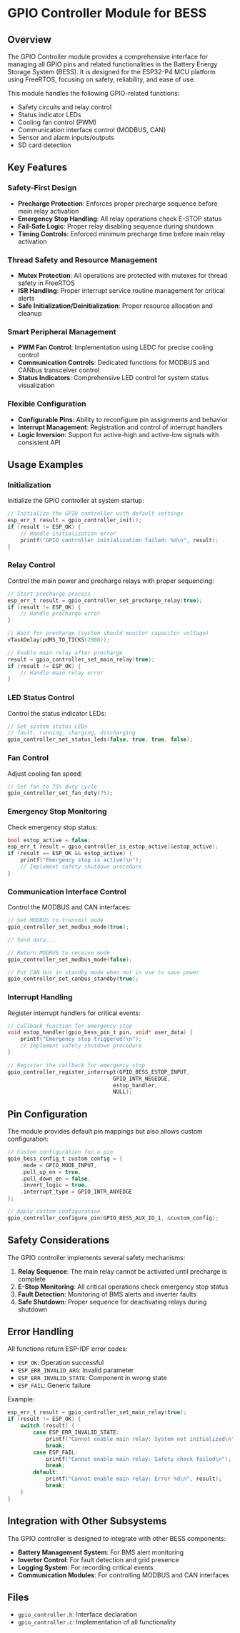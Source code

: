 # GPIO Controller Module for BESS

## Overview

The GPIO Controller module provides a comprehensive interface for managing all GPIO pins and related functionalities in the Battery Energy Storage System (BESS). It is designed for the ESP32-P4 MCU platform using FreeRTOS, focusing on safety, reliability, and ease of use.

This module handles the following GPIO-related functions:
- Safety circuits and relay control
- Status indicator LEDs
- Cooling fan control (PWM)
- Communication interface control (MODBUS, CAN)
- Sensor and alarm inputs/outputs
- SD card detection

## Key Features

### Safety-First Design
- **Precharge Protection**: Enforces proper precharge sequence before main relay activation
- **Emergency Stop Handling**: All relay operations check E-STOP status
- **Fail-Safe Logic**: Proper relay disabling sequence during shutdown
- **Timing Controls**: Enforced minimum precharge time before main relay activation

### Thread Safety and Resource Management
- **Mutex Protection**: All operations are protected with mutexes for thread safety in FreeRTOS
- **ISR Handling**: Proper interrupt service routine management for critical alerts
- **Safe Initialization/Deinitialization**: Proper resource allocation and cleanup

### Smart Peripheral Management
- **PWM Fan Control**: Implementation using LEDC for precise cooling control
- **Communication Controls**: Dedicated functions for MODBUS and CANbus transceiver control
- **Status Indicators**: Comprehensive LED control for system status visualization

### Flexible Configuration
- **Configurable Pins**: Ability to reconfigure pin assignments and behavior
- **Interrupt Management**: Registration and control of interrupt handlers
- **Logic Inversion**: Support for active-high and active-low signals with consistent API

## Usage Examples

### Initialization

Initialize the GPIO controller at system startup:

```c
// Initialize the GPIO controller with default settings
esp_err_t result = gpio_controller_init();
if (result != ESP_OK) {
    // Handle initialization error
    printf("GPIO controller initialization failed: %d\n", result);
}
```

### Relay Control

Control the main power and precharge relays with proper sequencing:

```c
// Start precharge process
esp_err_t result = gpio_controller_set_precharge_relay(true);
if (result != ESP_OK) {
    // Handle precharge error
}

// Wait for precharge (system should monitor capacitor voltage)
vTaskDelay(pdMS_TO_TICKS(2000));

// Enable main relay after precharge
result = gpio_controller_set_main_relay(true);
if (result != ESP_OK) {
    // Handle main relay error
}
```

### LED Status Control

Control the status indicator LEDs:

```c
// Set system status LEDs
// fault, running, charging, discharging
gpio_controller_set_status_leds(false, true, true, false);
```

### Fan Control

Adjust cooling fan speed:

```c
// Set fan to 75% duty cycle
gpio_controller_set_fan_duty(75);
```

### Emergency Stop Monitoring

Check emergency stop status:

```c
bool estop_active = false;
esp_err_t result = gpio_controller_is_estop_active(&estop_active);
if (result == ESP_OK && estop_active) {
    printf("Emergency stop is active!\n");
    // Implement safety shutdown procedure
}
```

### Communication Interface Control

Control the MODBUS and CAN interfaces:

```c
// Set MODBUS to transmit mode
gpio_controller_set_modbus_mode(true);

// Send data...

// Return MODBUS to receive mode
gpio_controller_set_modbus_mode(false);

// Put CAN bus in standby mode when not in use to save power
gpio_controller_set_canbus_standby(true);
```

### Interrupt Handling

Register interrupt handlers for critical events:

```c
// Callback function for emergency stop
void estop_handler(gpio_bess_pin_t pin, void* user_data) {
    printf("Emergency stop triggered!\n");
    // Implement safety shutdown procedure
}

// Register the callback for emergency stop
gpio_controller_register_interrupt(GPIO_BESS_ESTOP_INPUT, 
                                 GPIO_INTR_NEGEDGE, 
                                 estop_handler, 
                                 NULL);
```

## Pin Configuration

The module provides default pin mappings but also allows custom configuration:

```c
// Custom configuration for a pin
gpio_bess_config_t custom_config = {
    .mode = GPIO_MODE_INPUT,
    .pull_up_en = true,
    .pull_down_en = false,
    .invert_logic = true,
    .interrupt_type = GPIO_INTR_ANYEDGE
};

// Apply custom configuration
gpio_controller_configure_pin(GPIO_BESS_AUX_IO_1, &custom_config);
```

## Safety Considerations

The GPIO controller implements several safety mechanisms:

1. **Relay Sequence**: The main relay cannot be activated until precharge is complete
2. **E-Stop Monitoring**: All critical operations check emergency stop status
3. **Fault Detection**: Monitoring of BMS alerts and inverter faults
4. **Safe Shutdown**: Proper sequence for deactivating relays during shutdown

## Error Handling

All functions return ESP-IDF error codes:

- `ESP_OK`: Operation successful
- `ESP_ERR_INVALID_ARG`: Invalid parameter
- `ESP_ERR_INVALID_STATE`: Component in wrong state
- `ESP_FAIL`: Generic failure

Example:

```c
esp_err_t result = gpio_controller_set_main_relay(true);
if (result != ESP_OK) {
    switch (result) {
        case ESP_ERR_INVALID_STATE:
            printf("Cannot enable main relay: System not initialized\n");
            break;
        case ESP_FAIL:
            printf("Cannot enable main relay: Safety check failed\n");
            break;
        default:
            printf("Cannot enable main relay: Error %d\n", result);
            break;
    }
}
```

## Integration with Other Subsystems

The GPIO controller is designed to integrate with other BESS components:

- **Battery Management System**: For BMS alert monitoring
- **Inverter Control**: For fault detection and grid presence
- **Logging System**: For recording critical events
- **Communication Modules**: For controlling MODBUS and CAN interfaces

## Files

- `gpio_controller.h`: Interface declaration
- `gpio_controller.c`: Implementation of all functionality

